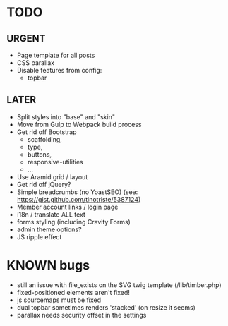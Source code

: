 # TODO

## URGENT

* Page template for all posts
* CSS parallax
* Disable features from config:
  * topbar

## LATER

* Split styles into "base" and "skin"
* Move from Gulp to Webpack build process
* Get rid off Bootstrap
  * scaffolding,
  * type,
  * buttons,
  * responsive-utilities
  * ...
* Use Aramid grid / layout
* Get rid off jQuery?
* Simple breadcrumbs (no YoastSEO) (see: https://gist.github.com/tinotriste/5387124)
* Member account links / login page
* i18n / translate ALL text
* forms styling (including Cravity Forms)
* admin theme options?
* JS ripple effect

# KNOWN bugs

* still an issue with file_exists on the SVG twig template (/lib/timber.php)
* fixed-positioned elements aren't fixed!
* js sourcemaps must be fixed
* dual topbar sometimes renders 'stacked' (on resize it seems)
* parallax needs security offset in the settings
